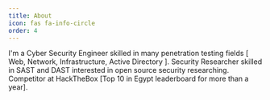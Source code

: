 ```yaml
---
title: About
icon: fas fa-info-circle
order: 4
---
```


<p>
I'm a Cyber Security Engineer skilled in many penetration testing fields [ Web, Network, Infrastructure, Active Directory ].
Security Researcher skilled in SAST and DAST interested in open source security researching.
Competitor at HackTheBox [Top 10 in Egypt leaderboard for more than a year].</p>
